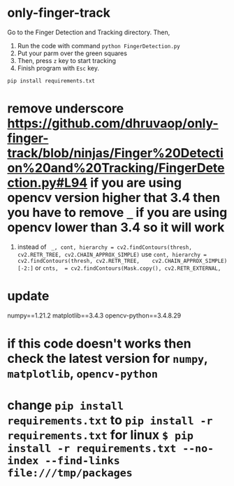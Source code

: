 # only-finger-track
Go to the Finger Detection and Tracking directory.
Then, 

1. Run the code with command `python FingerDetection.py`
2. Put your parm over the green squares
3. Then, press `z` key to start tracking
4. Finish program with `Esc` key.

`pip install requirements.txt`

# remove underscore https://github.com/dhruvaop/only-finger-track/blob/ninjas/Finger%20Detection%20and%20Tracking/FingerDetection.py#L94 if you are using opencv version higher that 3.4 then you have to remove `_`   if you are using opencv lower than 3.4 so it will work

1. instead of ` _, cont, hierarchy = cv2.findContours(thresh, cv2.RETR_TREE, cv2.CHAIN_APPROX_SIMPLE)` use `cont, hierarchy = cv2.findContours(thresh, cv2.RETR_TREE,    cv2.CHAIN_APPROX_SIMPLE)[-2:]` or `cnts,  = cv2.findContours(Mask.copy(), cv2.RETR_EXTERNAL,`

# update 
numpy==1.21.2
matplotlib==3.4.3
opencv-python==3.4.8.29

# if this code doesn't works then check the latest version for `numpy`, `matplotlib`, `opencv-python`

# change `pip install requirements.txt` to `pip install -r requirements.txt` for linux `$ pip install -r requirements.txt --no-index --find-links file:///tmp/packages` 
